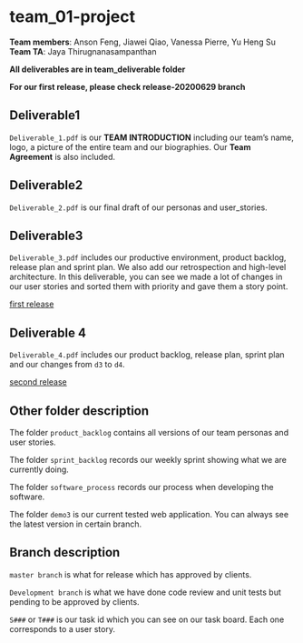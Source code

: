 # team_01-project
**Team members**: Anson Feng, Jiawei Qiao, Vanessa Pierre, Yu Heng Su  
**Team TA**: Jaya Thirugnanasampanthan  

**All deliverables are in team_deliverable folder**  

**For our first release, please check release-20200629 branch**

## Deliverable1  
`Deliverable_1.pdf` is our **TEAM INTRODUCTION** including our team’s name, logo, a picture of the entire team and our biographies. Our **Team Agreement** is also included.  

## Deliverable2
`Deliverable_2.pdf` is our final draft of our personas and user_stories.  

## Deliverable3
`Deliverable_3.pdf` includes our productive environment, product backlog, release plan and sprint plan. We also add our retrospection and high-level architecture. In this deliverable, you can see we made a lot of changes in our user stories and sorted them with priority and gave them a story point.  

<p><a href="https://pickeasy-1-2.herokuapp.com">first release</a></p>  

## Deliverable 4  
`Deliverable_4.pdf` includes our product backlog, release plan, sprint plan and our changes from `d3` to `d4`.  

<p><a href="https://pickeasy-beta.herokuapp.com">second release</a></p>  

## Other folder description
The folder `product_backlog` contains all versions of our team personas and user stories.  

The folder `sprint_backlog` records our weekly sprint showing what we are currently doing.  

The folder `software_process` records our process when developing the software.  

The folder `demo3` is our current tested web application. You can always see the latest version in certain branch.  

## Branch description
`master branch` is what for release which has approved by clients.  

`Development branch` is what we have done code review and unit tests but pending to be approved by clients.  

`S###` or `T###` is our task id which you can see on our task board. Each one corresponds to a user story.  

